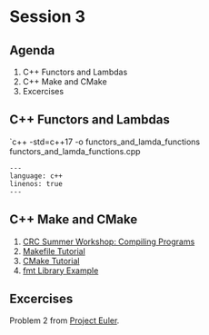 # Session 3

## Agenda

1. C++ Functors and Lambdas
2. C++ Make and CMake
3. Excercises

## C++ Functors and Lambdas 

`c++ -std=c++17 -o functors_and_lamda_functions functors_and_lamda_functions.cpp

```{literalinclude} ../../../examples/cpp/functors_and_lamda_functions.cpp
---
language: c++
linenos: true
---
```

## C++ Make and CMake

1. [CRC Summer Workshop: Compiling Programs](https://s2.smu.edu/hpc/workshops/2018/summer/hpc/session_7.html)
2. [Makefile Tutorial](https://makefiletutorial.com)
3. [CMake Tutorial](https://cmake.org/cmake/help/latest/guide/tutorial/index.html)
4. [fmt Library Example](https://github.com/SouthernMethodistUniversity/fmt_example)

## Excercises

Problem 2 from [Project Euler](https://projecteuler.net).

